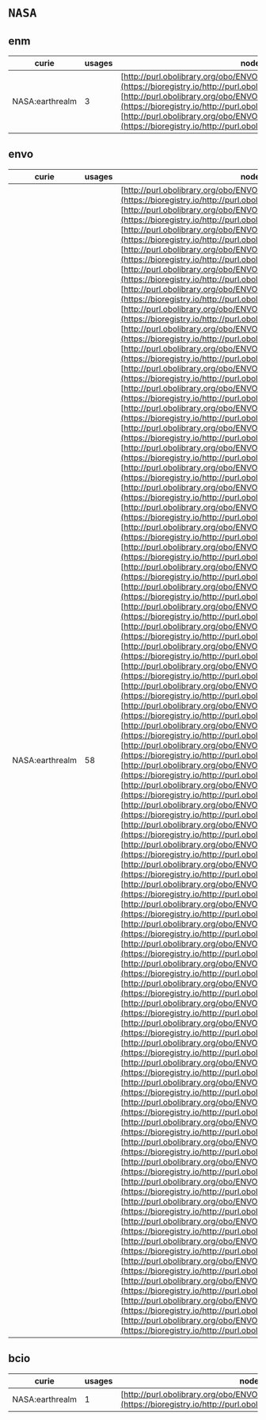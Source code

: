 # `NASA`

## enm

| curie           |   usages | nodes                                                                                                                                                                                                                                                                                                                                                         |
|-----------------|----------|---------------------------------------------------------------------------------------------------------------------------------------------------------------------------------------------------------------------------------------------------------------------------------------------------------------------------------------------------------------|
| NASA:earthrealm |        3 | [http://purl.obolibrary.org/obo/ENVO:00000134](https://bioregistry.io/http://purl.obolibrary.org/obo/ENVO:00000134), [http://purl.obolibrary.org/obo/ENVO:00000428](https://bioregistry.io/http://purl.obolibrary.org/obo/ENVO:00000428), [http://purl.obolibrary.org/obo/ENVO:00000546](https://bioregistry.io/http://purl.obolibrary.org/obo/ENVO:00000546) |
## envo

| curie           |   usages | nodes                                                                                                                                                                                                                                                                                                                                                                                                                                                                                                                                                                                                                                                                                                                                                                                                                                                                                                                                                                                                                                                                                                                                                                                                                                                                                                                                                                                                                                                                                                                                                                                                                                                                                                                                                                                                                                                                                                                                                                                                                                                                                                                                                                                                                                                                                                                                                                                                                                                                                                                                                                                                                                                                                                                                                                                                                                                                                                                                                                                                                                                                                                                                                                                                                                                                                                                                                                                                                                                                                                                                                                                                                                                                                                                                                                                                                                                                                                                                                                                                                                                                                                                                                                                                                                                                                                                                                                                                                                                                                                                                                                                                                                                                                                                                                                                                                                                                                                                                                                                                                                                                                                                                                                                                                                                                                                                                                                                                                                                                                                                                                                                                                                                                                                                                                                                                                                                                                                                                                                                                                                                                                                                                                                                                                                                                                                                                                                                                                                                                                                                                                                                                                                                                                                                                                                                                                                                                                                                                                                                                                                                            |
|-----------------|----------|------------------------------------------------------------------------------------------------------------------------------------------------------------------------------------------------------------------------------------------------------------------------------------------------------------------------------------------------------------------------------------------------------------------------------------------------------------------------------------------------------------------------------------------------------------------------------------------------------------------------------------------------------------------------------------------------------------------------------------------------------------------------------------------------------------------------------------------------------------------------------------------------------------------------------------------------------------------------------------------------------------------------------------------------------------------------------------------------------------------------------------------------------------------------------------------------------------------------------------------------------------------------------------------------------------------------------------------------------------------------------------------------------------------------------------------------------------------------------------------------------------------------------------------------------------------------------------------------------------------------------------------------------------------------------------------------------------------------------------------------------------------------------------------------------------------------------------------------------------------------------------------------------------------------------------------------------------------------------------------------------------------------------------------------------------------------------------------------------------------------------------------------------------------------------------------------------------------------------------------------------------------------------------------------------------------------------------------------------------------------------------------------------------------------------------------------------------------------------------------------------------------------------------------------------------------------------------------------------------------------------------------------------------------------------------------------------------------------------------------------------------------------------------------------------------------------------------------------------------------------------------------------------------------------------------------------------------------------------------------------------------------------------------------------------------------------------------------------------------------------------------------------------------------------------------------------------------------------------------------------------------------------------------------------------------------------------------------------------------------------------------------------------------------------------------------------------------------------------------------------------------------------------------------------------------------------------------------------------------------------------------------------------------------------------------------------------------------------------------------------------------------------------------------------------------------------------------------------------------------------------------------------------------------------------------------------------------------------------------------------------------------------------------------------------------------------------------------------------------------------------------------------------------------------------------------------------------------------------------------------------------------------------------------------------------------------------------------------------------------------------------------------------------------------------------------------------------------------------------------------------------------------------------------------------------------------------------------------------------------------------------------------------------------------------------------------------------------------------------------------------------------------------------------------------------------------------------------------------------------------------------------------------------------------------------------------------------------------------------------------------------------------------------------------------------------------------------------------------------------------------------------------------------------------------------------------------------------------------------------------------------------------------------------------------------------------------------------------------------------------------------------------------------------------------------------------------------------------------------------------------------------------------------------------------------------------------------------------------------------------------------------------------------------------------------------------------------------------------------------------------------------------------------------------------------------------------------------------------------------------------------------------------------------------------------------------------------------------------------------------------------------------------------------------------------------------------------------------------------------------------------------------------------------------------------------------------------------------------------------------------------------------------------------------------------------------------------------------------------------------------------------------------------------------------------------------------------------------------------------------------------------------------------------------------------------------------------------------------------------------------------------------------------------------------------------------------------------------------------------------------------------------------------------------------------------------------------------------------------------------------------------------------------------------------------------------------------------------------------------------------------------------------------------------------------------|
| NASA:earthrealm |       58 | [http://purl.obolibrary.org/obo/ENVO:00000015](https://bioregistry.io/http://purl.obolibrary.org/obo/ENVO:00000015), [http://purl.obolibrary.org/obo/ENVO:00000016](https://bioregistry.io/http://purl.obolibrary.org/obo/ENVO:00000016), [http://purl.obolibrary.org/obo/ENVO:00000021](https://bioregistry.io/http://purl.obolibrary.org/obo/ENVO:00000021), [http://purl.obolibrary.org/obo/ENVO:00000023](https://bioregistry.io/http://purl.obolibrary.org/obo/ENVO:00000023), [http://purl.obolibrary.org/obo/ENVO:00000027](https://bioregistry.io/http://purl.obolibrary.org/obo/ENVO:00000027), [http://purl.obolibrary.org/obo/ENVO:00000033](https://bioregistry.io/http://purl.obolibrary.org/obo/ENVO:00000033), [http://purl.obolibrary.org/obo/ENVO:00000035](https://bioregistry.io/http://purl.obolibrary.org/obo/ENVO:00000035), [http://purl.obolibrary.org/obo/ENVO:00000038](https://bioregistry.io/http://purl.obolibrary.org/obo/ENVO:00000038), [http://purl.obolibrary.org/obo/ENVO:00000043](https://bioregistry.io/http://purl.obolibrary.org/obo/ENVO:00000043), [http://purl.obolibrary.org/obo/ENVO:00000044](https://bioregistry.io/http://purl.obolibrary.org/obo/ENVO:00000044), [http://purl.obolibrary.org/obo/ENVO:00000045](https://bioregistry.io/http://purl.obolibrary.org/obo/ENVO:00000045), [http://purl.obolibrary.org/obo/ENVO:00000057](https://bioregistry.io/http://purl.obolibrary.org/obo/ENVO:00000057), [http://purl.obolibrary.org/obo/ENVO:00000074](https://bioregistry.io/http://purl.obolibrary.org/obo/ENVO:00000074), [http://purl.obolibrary.org/obo/ENVO:00000077](https://bioregistry.io/http://purl.obolibrary.org/obo/ENVO:00000077), [http://purl.obolibrary.org/obo/ENVO:00000081](https://bioregistry.io/http://purl.obolibrary.org/obo/ENVO:00000081), [http://purl.obolibrary.org/obo/ENVO:00000086](https://bioregistry.io/http://purl.obolibrary.org/obo/ENVO:00000086), [http://purl.obolibrary.org/obo/ENVO:00000091](https://bioregistry.io/http://purl.obolibrary.org/obo/ENVO:00000091), [http://purl.obolibrary.org/obo/ENVO:00000101](https://bioregistry.io/http://purl.obolibrary.org/obo/ENVO:00000101), [http://purl.obolibrary.org/obo/ENVO:00000112](https://bioregistry.io/http://purl.obolibrary.org/obo/ENVO:00000112), [http://purl.obolibrary.org/obo/ENVO:00000131](https://bioregistry.io/http://purl.obolibrary.org/obo/ENVO:00000131), [http://purl.obolibrary.org/obo/ENVO:00000133](https://bioregistry.io/http://purl.obolibrary.org/obo/ENVO:00000133), [http://purl.obolibrary.org/obo/ENVO:00000134](https://bioregistry.io/http://purl.obolibrary.org/obo/ENVO:00000134), [http://purl.obolibrary.org/obo/ENVO:00000146](https://bioregistry.io/http://purl.obolibrary.org/obo/ENVO:00000146), [http://purl.obolibrary.org/obo/ENVO:00000150](https://bioregistry.io/http://purl.obolibrary.org/obo/ENVO:00000150), [http://purl.obolibrary.org/obo/ENVO:00000155](https://bioregistry.io/http://purl.obolibrary.org/obo/ENVO:00000155), [http://purl.obolibrary.org/obo/ENVO:00000167](https://bioregistry.io/http://purl.obolibrary.org/obo/ENVO:00000167), [http://purl.obolibrary.org/obo/ENVO:00000170](https://bioregistry.io/http://purl.obolibrary.org/obo/ENVO:00000170), [http://purl.obolibrary.org/obo/ENVO:00000182](https://bioregistry.io/http://purl.obolibrary.org/obo/ENVO:00000182), [http://purl.obolibrary.org/obo/ENVO:00000190](https://bioregistry.io/http://purl.obolibrary.org/obo/ENVO:00000190), [http://purl.obolibrary.org/obo/ENVO:00000207](https://bioregistry.io/http://purl.obolibrary.org/obo/ENVO:00000207), [http://purl.obolibrary.org/obo/ENVO:00000209](https://bioregistry.io/http://purl.obolibrary.org/obo/ENVO:00000209), [http://purl.obolibrary.org/obo/ENVO:00000210](https://bioregistry.io/http://purl.obolibrary.org/obo/ENVO:00000210), [http://purl.obolibrary.org/obo/ENVO:00000215](https://bioregistry.io/http://purl.obolibrary.org/obo/ENVO:00000215), [http://purl.obolibrary.org/obo/ENVO:00000220](https://bioregistry.io/http://purl.obolibrary.org/obo/ENVO:00000220), [http://purl.obolibrary.org/obo/ENVO:00000233](https://bioregistry.io/http://purl.obolibrary.org/obo/ENVO:00000233), [http://purl.obolibrary.org/obo/ENVO:00000244](https://bioregistry.io/http://purl.obolibrary.org/obo/ENVO:00000244), [http://purl.obolibrary.org/obo/ENVO:00000247](https://bioregistry.io/http://purl.obolibrary.org/obo/ENVO:00000247), [http://purl.obolibrary.org/obo/ENVO:00000255](https://bioregistry.io/http://purl.obolibrary.org/obo/ENVO:00000255), [http://purl.obolibrary.org/obo/ENVO:00000261](https://bioregistry.io/http://purl.obolibrary.org/obo/ENVO:00000261), [http://purl.obolibrary.org/obo/ENVO:00000264](https://bioregistry.io/http://purl.obolibrary.org/obo/ENVO:00000264), [http://purl.obolibrary.org/obo/ENVO:00000267](https://bioregistry.io/http://purl.obolibrary.org/obo/ENVO:00000267), [http://purl.obolibrary.org/obo/ENVO:00000275](https://bioregistry.io/http://purl.obolibrary.org/obo/ENVO:00000275), [http://purl.obolibrary.org/obo/ENVO:00000283](https://bioregistry.io/http://purl.obolibrary.org/obo/ENVO:00000283), [http://purl.obolibrary.org/obo/ENVO:00000291](https://bioregistry.io/http://purl.obolibrary.org/obo/ENVO:00000291), [http://purl.obolibrary.org/obo/ENVO:00000298](https://bioregistry.io/http://purl.obolibrary.org/obo/ENVO:00000298), [http://purl.obolibrary.org/obo/ENVO:00000299](https://bioregistry.io/http://purl.obolibrary.org/obo/ENVO:00000299), [http://purl.obolibrary.org/obo/ENVO:00000302](https://bioregistry.io/http://purl.obolibrary.org/obo/ENVO:00000302), [http://purl.obolibrary.org/obo/ENVO:00000316](https://bioregistry.io/http://purl.obolibrary.org/obo/ENVO:00000316), [http://purl.obolibrary.org/obo/ENVO:00000406](https://bioregistry.io/http://purl.obolibrary.org/obo/ENVO:00000406), [http://purl.obolibrary.org/obo/ENVO:00000428](https://bioregistry.io/http://purl.obolibrary.org/obo/ENVO:00000428), [http://purl.obolibrary.org/obo/ENVO:00000482](https://bioregistry.io/http://purl.obolibrary.org/obo/ENVO:00000482), [http://purl.obolibrary.org/obo/ENVO:00000484](https://bioregistry.io/http://purl.obolibrary.org/obo/ENVO:00000484), [http://purl.obolibrary.org/obo/ENVO:00000486](https://bioregistry.io/http://purl.obolibrary.org/obo/ENVO:00000486), [http://purl.obolibrary.org/obo/ENVO:00000546](https://bioregistry.io/http://purl.obolibrary.org/obo/ENVO:00000546), [http://purl.obolibrary.org/obo/ENVO:00000552](https://bioregistry.io/http://purl.obolibrary.org/obo/ENVO:00000552), [http://purl.obolibrary.org/obo/ENVO:01001206](https://bioregistry.io/http://purl.obolibrary.org/obo/ENVO:01001206), [http://purl.obolibrary.org/obo/ENVO:01001209](https://bioregistry.io/http://purl.obolibrary.org/obo/ENVO:01001209), [http://purl.obolibrary.org/obo/ENVO:01001468](https://bioregistry.io/http://purl.obolibrary.org/obo/ENVO:01001468) |
## bcio

| curie           |   usages | nodes                                                                                                               |
|-----------------|----------|---------------------------------------------------------------------------------------------------------------------|
| NASA:earthrealm |        1 | [http://purl.obolibrary.org/obo/ENVO:00000091](https://bioregistry.io/http://purl.obolibrary.org/obo/ENVO:00000091) |
